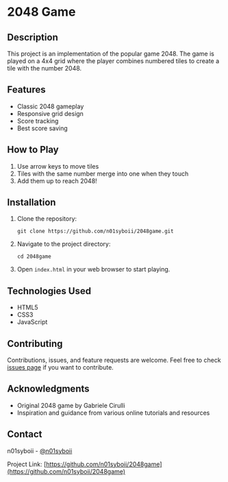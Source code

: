 # 2048 Game

## Description

This project is an implementation of the popular game 2048. The game is played on a 4x4 grid where the player combines numbered tiles to create a tile with the number 2048.

## Features

- Classic 2048 gameplay
- Responsive grid design
- Score tracking
- Best score saving

## How to Play

1. Use arrow keys to move tiles
2. Tiles with the same number merge into one when they touch
3. Add them up to reach 2048!

## Installation

1. Clone the repository:
   ```
   git clone https://github.com/n01syboii/2048game.git
   ```
2. Navigate to the project directory:
   ```
   cd 2048game
   ```
3. Open `index.html` in your web browser to start playing.

## Technologies Used

- HTML5
- CSS3
- JavaScript

## Contributing

Contributions, issues, and feature requests are welcome. Feel free to check [issues page](https://github.com/n01syboii/2048game/issues) if you want to contribute.

## Acknowledgments

- Original 2048 game by Gabriele Cirulli
- Inspiration and guidance from various online tutorials and resources

## Contact

n01syboii - [@n01syboii](https://github.com/n01syboii)

Project Link: [https://github.com/n01syboii/2048game](https://github.com/n01syboii/2048game)
